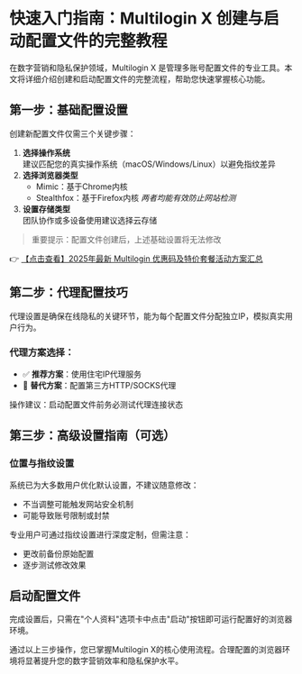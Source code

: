 # 快速入门指南：Multilogin X 创建与启动配置文件的完整教程

在数字营销和隐私保护领域，Multilogin X 是管理多账号配置文件的专业工具。本文将详细介绍创建和启动配置文件的完整流程，帮助您快速掌握核心功能。

## 第一步：基础配置设置

创建新配置文件仅需三个关键步骤：

1. **选择操作系统**  
   建议匹配您的真实操作系统（macOS/Windows/Linux）以避免指纹差异
2. **选择浏览器类型**  
   - Mimic：基于Chrome内核
   - Stealthfox：基于Firefox内核
   *两者均能有效防止网站检测*
3. **设置存储类型**  
   团队协作或多设备使用建议选择云存储

> 重要提示：配置文件创建后，上述基础设置将无法修改

👉 [【点击查看】2025年最新 Multilogin 优惠码及特价套餐活动方案汇总](https://bit.ly/multIlogin)

## 第二步：代理配置技巧

代理设置是确保在线隐私的关键环节，能为每个配置文件分配独立IP，模拟真实用户行为。

### 代理方案选择：
- ✅ **推荐方案**：使用住宅IP代理服务
- 🔄 **替代方案**：配置第三方HTTP/SOCKS代理

操作建议：启动配置文件前务必测试代理连接状态

## 第三步：高级设置指南（可选）

### 位置与指纹设置
系统已为大多数用户优化默认设置，不建议随意修改：
- 不当调整可能触发网站安全机制
- 可能导致账号限制或封禁

专业用户可通过指纹设置进行深度定制，但需注意：
- 更改前备份原始配置
- 逐步测试修改效果

## 启动配置文件
完成设置后，只需在"个人资料"选项卡中点击"启动"按钮即可运行配置好的浏览器环境。

通过以上三步操作，您已掌握Multilogin X的核心使用流程。合理配置的浏览器环境将显著提升您的数字营销效率和隐私保护水平。